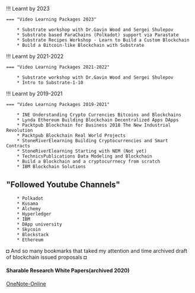 
!!! Learnt by 2023

    === "Video Learning Packages 2023"

        * Substrate workshop with Dr.Gavin Wood and Sergei Shulepov
        * Substrate based ParaChains (Polkadot) support via Parastate
        * Substrate Recipes Workshop - Learn to Build a Custom Blockchain
        * Build a Bitcoin-like Blockchain with Substrate
    
!!! Learnt by 2021-2022

    === "Video Learning Packages 2021-2022"

        * Substrate workshop with Dr.Gavin Wood and Sergei Shulepov
        * Intro to Substrate-1-10

    
!!! Learnt by 2019-2021

    === "Video Learning Packages 2019-2021"

        * INE Understanding Crypto Currencies Bitcoins and Blockchains
        * Lynda Ethereum Building Blockchain Decentralized Apps DApps
        * Packtpub Blockchain for Business 2018 The New Industrial Revolution
        * Packtpub Blockchain Real World Projects
        * StoneRiverElearning Building Cryptocurrencies and Smart Contracts
        * StoneRiverElearning Starting with NEM (Not yet)
        * TechnicsPublications Data Modeling and Blockchain
        * Build a Blockchain and a cryptocurrnecy from scratch
        * IBM Blockchain Solutions 
       


## "Followed Youtube Channels"
        * Polkadot
        * Kusama
        * Alchemy
        * Hyperledger
        * IBM 
        * DApp university
        * Skycoin
        * Blockstack
        * Ethereum

◘ And so many bookmarks that taked my attention and time archived draft of blockchain issued proposals  ◘

#### Sharable Research White Papers(archived 2020)
 [OneNote-Online](https://1drv.ms/u/s!AiPa0TLEgzJ7jQ6q5Uj5CYjJKcik) 